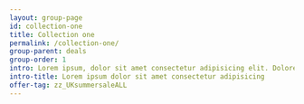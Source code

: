 ```yaml
---
layout: group-page
id: collection-one
title: Collection one
permalink: /collection-one/
group-parent: deals
group-order: 1
intro: Lorem ipsum, dolor sit amet consectetur adipisicing elit. Doloremque in minima, sequi nihil illum accusantium iusto, eius tempora ratione suscipit perspiciatis provident vitae corporis ad illo veniam esse facere maxime!
intro-title: Lorem ipsum dolor sit amet consectetur adipisicing
offer-tag: zz_UKsummersaleALL
---
```

